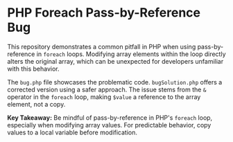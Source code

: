 # PHP Foreach Pass-by-Reference Bug

This repository demonstrates a common pitfall in PHP when using pass-by-reference in `foreach` loops.  Modifying array elements within the loop directly alters the original array, which can be unexpected for developers unfamiliar with this behavior.

The `bug.php` file showcases the problematic code.  `bugSolution.php` offers a corrected version using a safer approach.  The issue stems from the `&` operator in the `foreach` loop, making `$value` a reference to the array element, not a copy.

**Key Takeaway:** Be mindful of pass-by-reference in PHP's `foreach` loop, especially when modifying array values.  For predictable behavior, copy values to a local variable before modification.